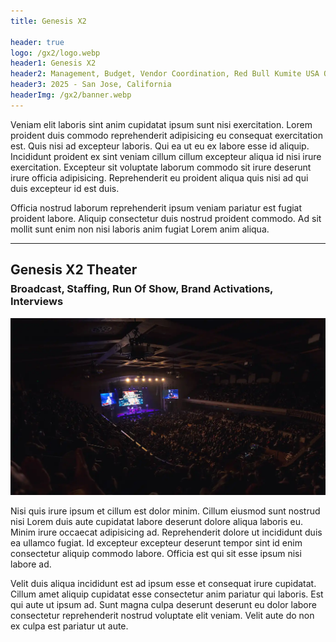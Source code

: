 ```yaml
---
title: Genesis X2

header: true
logo: /gx2/logo.webp
header1: Genesis X2
header2: Management, Budget, Vendor Coordination, Red Bull Kumite USA Qualifier
header3: 2025 - San Jose, California
headerImg: /gx2/banner.webp
---
```


<script language='ts' setup>
import ImageViewer from "../.vitepress/components/ImageViewer.vue";
</script>

Veniam elit laboris sint anim cupidatat ipsum sunt nisi exercitation. Lorem proident duis commodo reprehenderit adipisicing eu consequat exercitation est. Quis nisi ad excepteur laboris. Qui ea ut eu ex labore esse id aliquip. Incididunt proident ex sint veniam cillum cillum excepteur aliqua id nisi irure exercitation. Excepteur sit voluptate laborum commodo sit irure deserunt irure officia adipisicing. Reprehenderit eu proident aliqua quis nisi ad qui duis excepteur id est duis.

Officia nostrud laborum reprehenderit ipsum veniam pariatur est fugiat proident labore. Aliquip consectetur duis nostrud proident commodo. Ad sit mollit sunt enim non nisi laboris anim fugiat Lorem anim aliqua.

---

<h2 style="margin-bottom: .5rem">Genesis X2 Theater</h2>

<h3 style="margin-top: .5rem">Broadcast, Staffing, Run Of Show, Brand Activations, Interviews</h3>

![Wide shot of the Genesis X2 Theater with a round array of seating all facing a stage with 2 players. Almost every seat is filled.](/gx2/theater.webp)

Nisi quis irure ipsum et cillum est dolor minim. Cillum eiusmod sunt nostrud nisi Lorem duis aute cupidatat labore deserunt dolore aliqua laboris eu. Minim irure occaecat adipisicing ad. Reprehenderit dolore ut incididunt duis ea ullamco fugiat. Id excepteur excepteur deserunt tempor sint id enim consectetur aliquip commodo labore. Officia est qui sit esse ipsum nisi labore ad.

Velit duis aliqua incididunt est ad ipsum esse et consequat irure cupidatat. Cillum amet aliquip cupidatat esse consectetur anim pariatur qui laboris. Est qui aute ut ipsum ad. Sunt magna culpa deserunt deserunt eu dolor labore consectetur reprehenderit nostrud voluptate elit veniam. Velit aute do non ex culpa est pariatur ut aute.